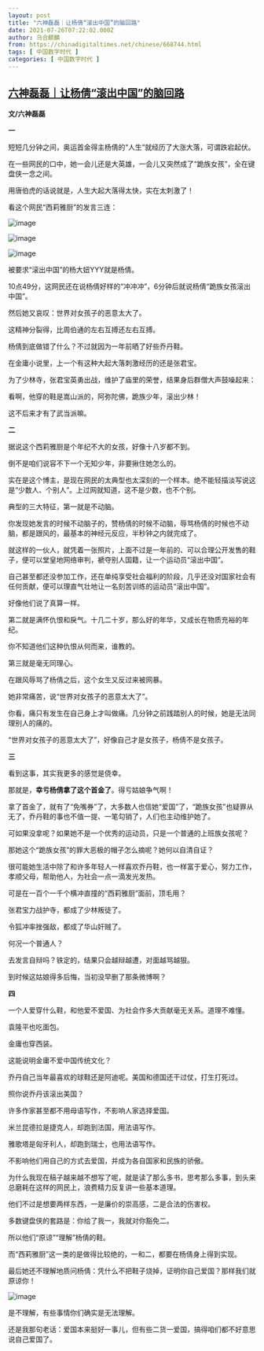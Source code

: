 ```yaml
---
layout: post
title: "六神磊磊｜让杨倩“滚出中国”的脑回路"
date: 2021-07-26T07:22:02.000Z
author: 乌合麒麟
from: https://chinadigitaltimes.net/chinese/668744.html
tags: [ 中国数字时代 ]
categories: [ 中国数字时代 ]
---
```

<!--1627284122000-->
[六神磊磊｜让杨倩“滚出中国”的脑回路](https://chinadigitaltimes.net/chinese/668744.html)
------

<div>
<p><strong>文/六神磊磊</strong></p><p><strong>一</strong></p><p>短短几分钟之间，奥运首金得主杨倩的“人生”就经历了大涨大落，可谓跌宕起伏。</p><p>在一些网民的口中，她一会儿还是大英雄，一会儿又突然成了“跪族女孩”，全在键盘侠一念之间。</p><p>用唐伯虎的话说就是，人生大起大落得太快，实在太刺激了！</p><p>看这个网民“西莉雅厨”的发言三连：</p><p><img src="https://chinadigitaltimes.net/chinese/files/2021/07/post-668744-60fe61633c1e0." alt="image" /></p><p><img src="https://chinadigitaltimes.net/chinese/files/2021/07/post-668744-60fe61636dc63." alt="image" /></p><p><img src="https://chinadigitaltimes.net/chinese/files/2021/07/post-668744-60fe616392969." alt="image" /></p><p>被要求“滚出中国”的杨大妞YYY就是杨倩。</p><p>10点49分，这网民还在说杨倩好样的“冲冲冲”，6分钟后就说杨倩“跪族女孩滚出中国”。</p><p>然后她又哀叹：世界对女孩子的恶意太大了。</p><p>这精神分裂得，比周伯通的左右互搏还左右互搏。</p><p>杨倩到底做错了什么？不过就因为一年前晒了好些乔丹鞋。</p><p>在金庸小说里，上一个有这种大起大落刺激经历的还是张君宝。</p><p>为了少林寺，张君宝英勇出战，维护了庙里的荣誉，结果身后群僧大声鼓噪起来：</p><p>看啊，他穿的鞋是嵩山派的，阿弥陀佛，跪族少年，滚出少林！</p><p>这不后来才有了武当派嘛。</p><p><strong>二</strong></p><p>据说这个西莉雅厨是个年纪不大的女孩，好像十八岁都不到。</p><p>倒不是咱们说容不下一个无知少年，非要揪住她怎么的。</p><p>实在是这个博主，是现在网民的太典型也太深刻的一个样本。绝不能轻描淡写说这是“少数人、个别人”。上过网就知道，这不是少数，也不个别。</p><p>典型的三大特征，第一就是不动脑。</p><p>你发现她发言的时候不动脑子的，赞杨倩的时候不动脑，辱骂杨倩的时候也不动脑，都是跟风的，最基本的神经元反应，半秒钟之内就完成了。</p><p>就这样的一伙人，就凭着一张照片，上面不过是一年前的、可以合理公开发售的鞋子，便可以堂皇地网络审判，褫夺别人国籍，让一个运动员“滚出中国”。</p><p>自己甚至都还没参加工作，还在单纯享受社会福利的阶段，几乎还没对国家社会有任何贡献，便可以理直气壮地让一名刻苦训练的运动员“滚出中国”。</p><p>好像他们说了真算一样。</p><p>第二就是满怀仇恨和戾气。十几二十岁，那么好的年华，又成长在物质充裕的年纪。</p><p>你不知道他们这种仇恨从何而来，谁教的。</p><p>第三就是毫无同理心。</p><p>在跟风辱骂了杨倩之后，这个女生又反过来被网暴。</p><p>她非常痛苦，说“世界对女孩子的恶意太大了”。</p><p>你看，痛只有发生在自己身上才叫做痛。几分钟之前践踏别人的时候，她是无法同理别人的痛的。</p><p>“世界对女孩子的恶意太大了”，好像自己才是女孩子，杨倩不是女孩子。</p><p><strong>三</strong></p><p>看到这事，其实我更多的感觉是侥幸。</p><p>那就是，<strong>幸亏杨倩拿了这个首金了</strong>。得亏姑娘争气啊！</p><p>拿了首金了，就有了“免嘴券”了，大多数人也信她“爱国”了，“跪族女孩”也疑罪从无了，乔丹鞋的事也不值一提、一笔勾销了，人们也主动维护她了。</p><p>可如果没拿呢？如果她不是一个优秀的运动员，只是一个普通的上班族女孩呢？</p><p>那她这个“跪族女孩”的罪大恶极的帽子怎么摘呢？她何以自清自证？</p><p>很可能她生活中除了和许多年轻人一样喜欢乔丹鞋，也一样富于爱心，努力工作，孝顺父母，帮助他人，为社会一点一滴发光发热。</p><p>可是在一百个一千个横冲直撞的“西莉雅厨”面前，顶毛用？</p><p>张君宝力战护寺，都成了少林叛徒了。</p><p>令狐冲率挫强敌，都成了华山奸贼了。</p><p>何况一个普通人？</p><p>去发言自辩吗？铁定的，结果只会越辩越遭，对面越骂越狠。</p><p>到时候这姑娘得多后悔，当初没早删了那条微博啊？</p><p><strong>四</strong></p><p>一个人爱穿什么鞋，和他爱不爱国、为社会作多大贡献毫无关系。道理不难懂。</p><p>袁隆平也吃面包。</p><p>金庸也穿西装。</p><p>这能说明金庸不爱中国传统文化？</p><p>乔丹自己当年最喜欢的球鞋还是阿迪呢。美国和德国还干过仗，打生打死过。</p><p>照你说乔丹该滚出美国？</p><p>许多作家甚至都不用母语写作，不影响人家选择爱国。</p><p>米兰昆德拉是捷克人，却跑到法国，用法语写作。</p><p>雅歌塔是匈牙利人，却跑到瑞士，也用法语写作。</p><p>不影响他们用自己的方式去爱国，并成为各自国家和民族的骄傲。</p><p>为什么我现在稿子越来越不想写了呢，就是读了那么多书，思考那么多事，到头来总磨耗在这样的网民上，浪费精力反复讲一些基本道理。</p><p>他们不过是想要两样东西，一是廉价的崇高感，二是合法的伤害权。</p><p>多数键盘侠的套路是：你给了我一，我就对你豁免二。</p><p>所以他们“原谅”“理解”杨倩的鞋。</p><p>而“西莉雅厨”这一类的是做得比较绝的，一和二，都要在杨倩身上得到实现。</p><p>最后她还不理解地质问杨倩：凭什么不把鞋子烧掉，证明你自己爱国？那样我们就原谅你！</p><p><img src="https://chinadigitaltimes.net/chinese/files/2021/07/post-668744-60fe6163bca41." alt="image" /></p><p>是不理解，有些事情你们确实是无法理解。</p><p>还是我那句老话：爱国本来挺好一事儿，但有些二货一爱国，搞得咱们都不好意思说自己爱国了。</p>
</div>
